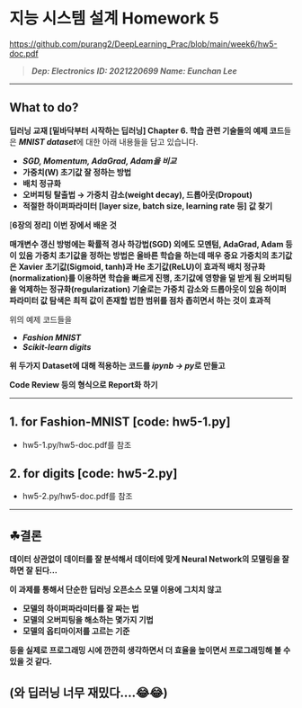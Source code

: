 # 지능 시스템 설계 Homework 5

https://github.com/purang2/DeepLearning_Prac/blob/main/week6/hw5-doc.pdf

> ***Dep: Electronics***
***ID: 2021220699
Name: Eunchan Lee***


---

## **What to do?**


**딥러닝 교재 [밑바닥부터 시작하는 딥러닝] Chapter 6. 학습 관련 기술들의 예제 코드**들은  ***MNIST dataset***에 대한 아래 내용들을 담고 있습니다.

- ***SGD, Momentum, AdaGrad, Adam을 비교***
- **가중치(W) 초기값 잘 정하는 방법**
- **배치 정규화**
- **오버피팅 탈출법 → 가중치 감소(weight decay), 드롭아웃(Dropout)**
- **적절한 하이퍼파라미터 [layer size, batch size, learning rate 등] 값 찾기**



[**6장의 정리]
이번 장에서 배운 것**


**매개변수 갱신 방벙에는 확률적 경사 하강법(SGD) 외에도 모멘텀, AdaGrad, Adam 등이 있음
가중치 초기값을 정하는 방법은 올바른 학습을 하는데 매우 중요
가중치의 초기값은 Xavier 초기값(Sigmoid, tanh)과 He 초기값(ReLU)이 효과적
배치 정규화(normalization)를 이용하면 학습을 빠르게 진행, 초기값에 영향을 덜 받게 됨
오버피팅을 억제하는 정규화(regularization) 기술로는 가중치 감소와 드롭아웃이 있음
하이퍼파라미터 값 탐색은 최적 값이 존재할 법한 범위를 점차 좁히면서 하는 것이 효과적**


위의 예제 코드들을 


- ***Fashion MNIST***
- ***Scikit-learn digits***


**위 두가지** **Dataset에 대해 적용하는 코드를 *ipynb → py*로 만들고** 


 **Code Review 등의 형식으로 Report화 하기**
 
 
 
 ---
 
 
 
## 1. for Fashion-MNIST              [code: hw5-1.py]                 
- hw5-1.py/hw5-doc.pdf를 참조



## 2. for digits              [code: hw5-2.py]                 
- hw5-2.py/hw5-doc.pdf를 참조
 
 
 
 ---

## ☘결론

**데이터 상관없이 데이터를 잘 분석해서 데이터에 맞게 Neural Network의 모델링을 잘하면 잘 된다...** 


**이 과제를 통해서 단순한 딥러닝 오픈소스 모델 이용에 그치치 않고** 

- **모델의 하이퍼파라미터를 잘 짜는 법**
- **모델의 오버피팅을 해소하는 몇가지 기법**
- **모델의 옵티마이저를 고르는 기준**

**등을 실제로 프로그래밍 시에 깐깐히 생각하면서 더 효율을 높이면서 프로그래밍해 볼 수 있을 것 같다.**

## (와 딥러닝 너무 재밌다....😂😂)
